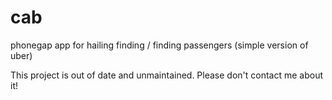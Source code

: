 # cab
phonegap app for hailing finding / finding passengers (simple version of uber)

This project is out of date and unmaintained.  Please don't contact me about it!
